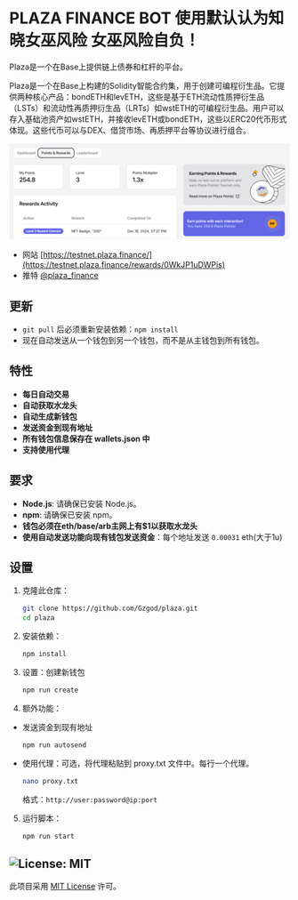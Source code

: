 # PLAZA FINANCE BOT 使用默认认为知晓女巫风险 女巫风险自负！
Plaza是一个在Base上提供链上债券和杠杆的平台。

Plaza是一个在Base上构建的Solidity智能合约集，用于创建可编程衍生品。它提供两种核心产品：bondETH和levETH，这些是基于ETH流动性质押衍生品（LSTs）和流动性再质押衍生品（LRTs）如wstETH的可编程衍生品。用户可以存入基础池资产如wstETH，并接收levETH或bondETH，这些以ERC20代币形式体现。这些代币可以与DEX、借贷市场、再质押平台等协议进行组合。

![banner](image/image.png)

- 网站 [https://testnet.plaza.finance/](https://testnet.plaza.finance/rewards/0WkJP1uDWPis)
- 推特 [@plaza_finance](https://x.com/plaza_finance)

## 更新 

- `git pull` 后必须重新安装依赖：`npm install`
- 现在自动发送从一个钱包到另一个钱包，而不是从主钱包到所有钱包。

## 特性

- **每日自动交易**
- **自动获取水龙头**
- **自动生成新钱包**
- **发送资金到现有地址**
- **所有钱包信息保存在 wallets.json 中**
- **支持使用代理**

## 要求

- **Node.js**: 请确保已安装 Node.js。
- **npm**: 请确保已安装 npm。
- **钱包必须在eth/base/arb主网上有$1以获取水龙头**
- **使用自动发送功能向现有钱包发送资金**：每个地址发送 `0.00031` eth(大于1u)

## 设置

1. 克隆此仓库：
   ```bash
   git clone https://github.com/Gzgod/plaza.git
   cd plaza
   ```
2. 安装依赖：
   ```bash
   npm install
   ```
3. 设置：创建新钱包
   ```bash
   npm run create
   ```

4. 额外功能：

- 发送资金到现有地址

    ```bash
    npm run autosend
    ```
- 使用代理：可选，将代理粘贴到 proxy.txt 文件中。每行一个代理。
    ```bash
    nano proxy.txt
    ```
    格式：`http://user:password@ip:port`

5. 运行脚本：
   ```bash
   npm run start
   ```

## ![License: MIT](https://img.shields.io/badge/License-MIT-yellow.svg)

此项目采用 [MIT License](LICENSE) 许可。
